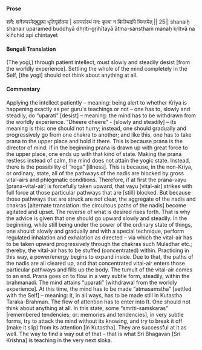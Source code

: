 #### Prose 

शनै: शनैरुपरमेद्बुद्ध्या धृतिगृहीतया |
आत्मसंस्थं मन: कृत्वा न किञ्चिदपि चिन्तयेत् || 25||
śhanaiḥ śhanair uparamed buddhyā dhṛiti-gṛihītayā
ātma-sansthaṁ manaḥ kṛitvā na kiñchid api chintayet

 #### Bengali Translation 

(The yogi,) through patient intellect, must slowly and steadily desist [from the worldly experience]. Settling the whole of the mind completely in the Self, [the yogi] should not think about anything at all.

 #### Commentary 

Applying the intellect patiently – meaning: being alert to whether Kriya is happening exactly as per guru's teachings or not – one has to, slowly and steadily, do “uparati” [desist] – meaning: the mind has to be withdrawn from the worldly experience. “Dheere dheere” - [slowly and steadily] – its meaning is this: one should not hurry; instead, one should gradually and progressively go from one chakra to another; and like this, one has to take prana to the upper place and hold it there. This is because prana is the director of mind. If in the beginning prana is drawn up with great force to the upper place, one ends up with that kind of state. Making the prana restless instead of calm, the mind does not attain the yogic state. Instead, there is the possibility of “roga” [illness]. This is because, in the non-Kriya, or ordinary, state, all of the pathways of the nadis are blocked by gross vital-airs and phlegmatic conditions. Therefore, if at first the prana-vayu [prana-vital-air] is forcefully taken upward, that vayu [vital-air] strikes with full force at those particular pathways that are [still] blocked. But because those pathways that are struck are not clear, the aggregate of the nadis and chakras [alternate translation: the circuitous paths of the nadis] become agitated and upset. The reverse of what is desired rises forth. That is why the advice is given that one should go upward slowly and steadily. In the beginning, while still being under the power of the ordinary state of things, one should: slowly and gradually and with a special technique, perform regulated inhalation and exhalation as directed – via which the vital-air has to be taken upward progressively through the chakras such Muladhar etc.; thereby, the vital-air has to be stuffed (concentrated) within. Practicing in this way, a power/energy begins to expand inside. Due to that, the paths of the nadis are all cleared up, and that concentrated vital-air enters those particular pathways and fills up the body. The tumult of the vital-air comes to an end. Prana goes on to flow in a very subtle form, steadily, within the brahmanadi. The mind attains “uparati” [withdrawal from the worldly experience]. At this time, the mind has to be made “atmasamstha” [settled with the Self] – meaning: it, in all ways, has to be made still in Kutastha Taraka-Brahman. The flow of attention has to enter into It. One should not think about anything at all. In this state, some “smriti-samskaras” [remembered tendencies; or: memories and tendencies], in very subtle forms, try to attack the mind without its knowing, and try to break it off (make it slip) from its attention [in Kutastha]. They are successful at it as well. The way to find a way out of that – that is what Sri Bhagavan [Sri Krishna] is teaching in the very next sloka.